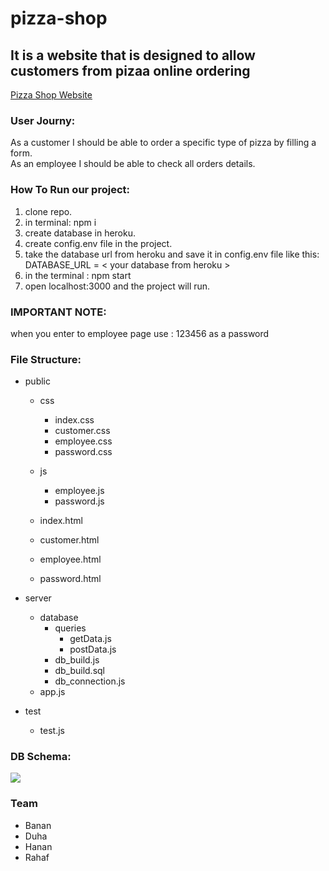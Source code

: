 # pizza-shop

<h2>It is a website that is designed to allow customers from pizaa online ordering</h2>

<a href="https://gsg-k3.github.io/pizza-shop/">Pizza Shop Website</a>

<h3>User Journy:</h3>
<p>As a customer I should be able to order a specific type of pizza by filling a form.<br>
As an employee I should be able to check all orders details.</p>

<h3>How To Run our project: </h3>
<ol>
<li>clone repo.</li>
<li>in terminal: npm i</li>
<li>create database in heroku.</li>
<li>create config.env file in the project.</li>
<li>take the database url from heroku and save it in config.env file like this: <br>
DATABASE_URL = < your database from heroku ></li>
<li>in the terminal : npm start</li>
<li>open localhost:3000 and the project will run.</li>
</ol>


<h3>IMPORTANT NOTE:</h3>
when you enter to employee page use : 123456 as a password

<h3>File Structure:</h3>

- public
   - css
        - index.css
        - customer.css
        - employee.css
        - password.css

   - js
       - employee.js
       - password.js
   - index.html
   - customer.html
   - employee.html
   - password.html

- server
   - database
       - queries
          - getData.js
          - postData.js
       - db_build.js
       - db_build.sql
       - db_connection.js
   - app.js

- test
   - test.js

<h3>DB Schema:</h3>
<img src="https://user-images.githubusercontent.com/54964739/75233563-b5493580-57c1-11ea-85c4-f128a13c9005.png">

<h3>Team</h3>
<ul>
<li>Banan</li>
<li>Duha</li>
<li>Hanan</li>
<li>Rahaf</li>
</ul>
